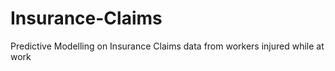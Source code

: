 # Insurance-Claims
Predictive Modelling on Insurance Claims data from workers injured while at work
